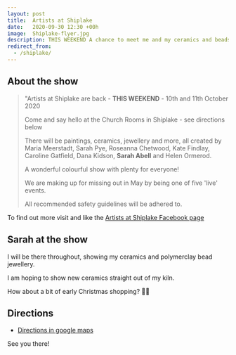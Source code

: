```yaml
---
layout: post
title:  Artists at Shiplake
date:   2020-09-30 12:30 +00h
image:  Shiplake-flyer.jpg
description: THIS WEEKEND A chance to meet me and my ceramics and beads.  
redirect_from:
  - /shiplake/
---
```


## About the show

> "Artists at Shiplake are back - **THIS WEEKEND** - 10th and 11th October 2020
>
> Come and say hello at the Church Rooms in Shiplake - see directions below
>
> There will be paintings, ceramics, jewellery and more, all created by Maria Meerstadt, Sarah Pye, Roseanna Chetwood, Kate Findlay, Caroline Gatfield, Dana Kidson, **Sarah Abell** and Helen Ormerod.
>
> A wonderful colourful show with plenty for everyone!
>
> We are making up for missing out in May by being one of five 'live' events.
>
> All recommended safety guidelines will be adhered to.
>
To find out more visit and like the [Artists at Shiplake Facebook page](https://www.facebook.com/artistsatshiplake)

## Sarah at the show

I will be there throughout, showing my ceramics and polymerclay bead jewellery. 

I am hoping to show new ceramics straight out of my kiln.

How about a bit of early Christmas shopping? 🎄🎅

## Directions

* [Directions in google maps](https://goo.gl/maps/JBmPfXMcrqMnUiBm6)

See you there!

